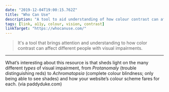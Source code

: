 ```yaml
---
date: "2019-12-04T19:00:15.762Z"
title: "Who Can Use"
description: "A tool to aid understanding of how colour contrast can affect people with differing visual impairments."
tags: [link, a11y, colour, vision, contrast]
linkTarget: "https://whocanuse.com/"
---
```

> It's a tool that brings attention and understanding to how color contrast can affect different people with visual impairments.
---

What’s interesting about this resource is that sheds light on the many different _types_ of visual impairment, from _Protanomaly_ (trouble distinguishing reds) to _Achromatopsia_ (complete colour blindness; only being able to see shades) and how your website’s colour scheme fares for each. (via paddyduke.com)
